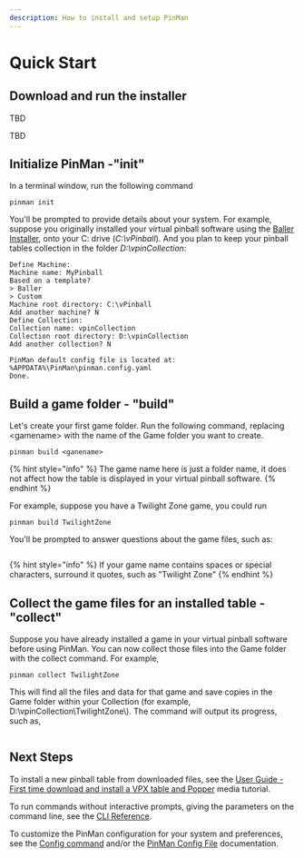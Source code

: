 ```yaml
---
description: How to install and setup PinMan
---
```


# Quick Start

## Download and run the installer

TBD

TBD

## Initialize PinMan -"init"

In a terminal window, run the following command

```
pinman init
```

You'll be prompted to provide details about your system. For example, suppose you originally installed your virtual pinball software using the [Baller Installer](https://www.nailbuster.com/wikipinup/doku.php?id=baller\_installer), onto your C: drive (_C:\vPinball_). And you plan to keep your pinball tables collection in the folder _D:\vpinCollection_:

```shell-session
Define Machine:
Machine name: MyPinball
Based on a template?
> Baller
> Custom
Machine root directory: C:\vPinball
Add another machine? N
Define Collection:
Collection name: vpinCollection
Collection root directory: D:\vpinCollection
Add another collection? N

PinMan default config file is located at: %APPDATA%\PinMan\pinman.config.yaml
Done.
```

## Build a game folder - "build"

Let's create your first game folder. Run the following command, replacing \<gamename> with the name of the Game folder you want to create.

```
pinman build <ganename>
```

{% hint style="info" %}
The game name here is just a folder name, it does not affect how the table is displayed in your virtual pinball software.&#x20;
{% endhint %}

For example, suppose you have a Twilight Zone game, you could run

```
pinman build TwilightZone
```

You'll be prompted to answer questions about the game files, such as:

```
```

{% hint style="info" %}
If your game name contains spaces or special characters, surround it quotes, such as "Twilight Zone"
{% endhint %}

## Collect the game files for an installed table - "collect"

Suppose you have already installed a game in your virtual pinball software before using PinMan. You can now collect those files into the Game folder with the collect command. For example,

```
pinman collect TwilightZone
```

This will find all the files and data for that game and save copies in the Game folder within your Collection (for example, D:\vpinCollection\TwilightZone\\). The command will output its progress, such as,

```
```

## Next Steps

To install a new pinball table from downloaded files, see the [User Guide - First time download and install a VPX table and Popper](user-guides/usage-scenarios/first-time-download-and-install-a-vpx-table-and-popper-media.md) media tutorial.&#x20;

To run commands without interactive prompts, giving the parameters on the command line, see the [CLI Reference](reference/cli-reference/).

To customize the PinMan configuration for your system and preferences, see the [Config command](reference/cli-reference/config.md) and/or the [PinMan Config File](reference/pinman-config-file.md) documentation.&#x20;



